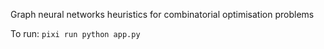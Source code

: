 Graph neural networks heuristics for combinatorial optimisation problems

To run:
	`pixi run python app.py`

